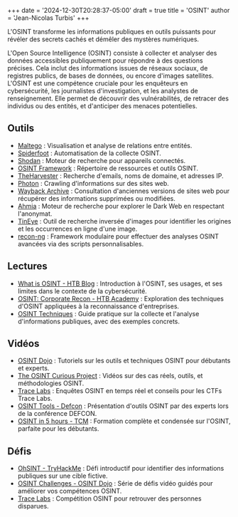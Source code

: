 +++
date = '2024-12-30T20:28:37-05:00'
draft = true
title = 'OSINT'
author = 'Jean-Nicolas Turbis'
+++

L'OSINT transforme les informations publiques en outils puissants pour révéler des secrets cachés et démêler des mystères numériques. <!--more-->

L'Open Source Intelligence (OSINT) consiste à collecter et analyser des données accessibles publiquement pour répondre à des questions précises. Cela inclut des informations issues de réseaux sociaux, de registres publics, de bases de données, ou encore d'images satellites. L'OSINT est une compétence cruciale pour les enquêteurs en cybersécurité, les journalistes d'investigation, et les analystes de renseignement. Elle permet de découvrir des vulnérabilités, de retracer des individus ou des entités, et d'anticiper des menaces potentielles.

## Outils
- [Maltego](https://www.maltego.com/) : Visualisation et analyse de relations entre entités.
- [Spiderfoot](https://github.com/smicallef/spiderfoot) : Automatisation de la collecte OSINT.
- [Shodan](https://www.shodan.io/) : Moteur de recherche pour appareils connectés.
- [OSINT Framework](https://osintframework.com/) : Répertoire de ressources et outils OSINT.
- [TheHarvester](https://github.com/laramies/theHarvester) : Recherche d'emails, noms de domaine, et adresses IP.
- [Photon](https://github.com/s0md3v/Photon) : Crawling d'informations sur des sites web.
- [Wayback Archive](https://web.archive.org/) : Consultation d'anciennes versions de sites web pour récupérer des informations supprimées ou modifiées.
- [Ahmia](https://ahmia.fi/) : Moteur de recherche pour explorer le Dark Web en respectant l'anonymat.
- [TinEye](https://tineye.com/) : Outil de recherche inversée d'images pour identifier les origines et les occurrences en ligne d'une image.
- [recon-ng](https://github.com/lanmaster53/recon-ng) : Framework modulaire pour effectuer des analyses OSINT avancées via des scripts personnalisables.

## Lectures
- [What is OSINT - HTB Blog](https://www.hackthebox.com/blog/what-is-OSINT) : Introduction à l'OSINT, ses usages, et ses limites dans le contexte de la cybersécurité.
- [OSINT: Corporate Recon - HTB Academy](https://academy.hackthebox.com/course/preview/osint-corporate-recon) : Exploration des techniques d'OSINT appliquées à la reconnaissance d'entreprises.
- [OSINT Techniques](https://www.osinttechniques.com/) : Guide pratique sur la collecte et l'analyse d'informations publiques, avec des exemples concrets.

## Vidéos
- [OSINT Dojo](https://www.youtube.com/@OSINTDojo) : Tutoriels sur les outils et techniques OSINT pour débutants et experts.
- [The OSINT Curious Project](https://www.youtube.com/@OSINTCurious) : Vidéos sur des cas réels, outils, et méthodologies OSINT.
- [Trace Labs](https://www.youtube.com/@TraceLabsVideos) : Enquêtes OSINT en temps réel et conseils pour les CTFs Trace Labs.
- [OSINT Tools - Defcon](https://www.youtube.com/playlist?list=PL7yUP1guJz7fZNfZM-zkUieKSeA1TCG2S) : Présentation d'outils OSINT par des experts lors de la conférence DEFCON.
- [OSINT in 5 hours - TCM](https://www.youtube.com/watch?v=qwA6MmbeGNo) : Formation complète et condensée sur l'OSINT, parfaite pour les débutants.

## Défis
- [OhSINT - TryHackMe](https://tryhackme.com/r/room/ohsint) : Défi introductif pour identifier des informations publiques sur une cible fictive.
- [OSINT Challenges - OSINT Dojo](https://www.youtube.com/playlist?list=PLtoC6Cd29__XR223Kgup_eOD-8EkDQctr) : Série de défis vidéo guidés pour améliorer vos compétences OSINT.
- [Trace Labs](https://www.tracelabs.org/) : Compétition OSINT pour retrouver des personnes disparues.